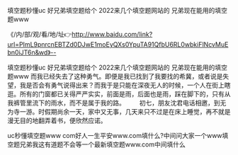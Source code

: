 填空题秒懂uc
好兄弟填空题给个
2022来几个填空题网站的
兄弟现在能用的填空题www


《/内/部/观/看/地/址👉http://www.baidu.com/link?url=PImL9pnrcnEBTZd0DJwE1moEyQXs0YpuTA91QfbU6RL0wbkiFlNcvMuEbn0iJT6n&wd》--

填空题秒懂uc
好兄弟填空题给个
2022来几个填空题网站的
兄弟现在能用的填空题www
而我已经失去了这种勇气。即便是我已找到了我要找的希冀，或者说是失望，我是否会有勇气说得出来？而我于是只能在深夜无人的时候，一个人在街上瞎逛。所有的门窗都已关得严严实实，前面是雨，后面也是雨，踩在脚下的，只有从我裤管里流下的雨水，而不是属于我的路。
　　初七，朋友沈君电话相邀，到无为寺一游。时假期尚余一天，家中又无事，几天来只不过是在床上睡觉，再不就是漫无目的地翻弄着书，便欣然应诺。





uc秒懂填空题www com好人一生平安www.com填什么?中间问大家一个www填空题兄弟我这有道题不会等一个最新填空题www.com中间填什么
